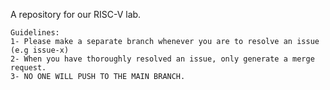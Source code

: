 A repository for our RISC-V lab. 

	Guidelines:
	1- Please make a separate branch whenever you are to resolve an issue (e.g issue-x)
	2- When you have thoroughly resolved an issue, only generate a merge request.
	3- NO ONE WILL PUSH TO THE MAIN BRANCH.
